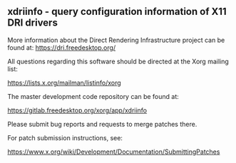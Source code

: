 xdriinfo - query configuration information of X11 DRI drivers
-------------------------------------------------------------

More information about the Direct Rendering Infrastructure project
can be found at:
  https://dri.freedesktop.org/

All questions regarding this software should be directed at the
Xorg mailing list:

  https://lists.x.org/mailman/listinfo/xorg

The master development code repository can be found at:

  https://gitlab.freedesktop.org/xorg/app/xdriinfo

Please submit bug reports and requests to merge patches there.

For patch submission instructions, see:

  https://www.x.org/wiki/Development/Documentation/SubmittingPatches

